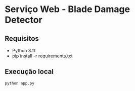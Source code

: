 # Serviço Web - Blade Damage Detector

## Requisitos
- Python 3.11
- pip install -r requirements.txt

## Execução local
```bash
python app.py